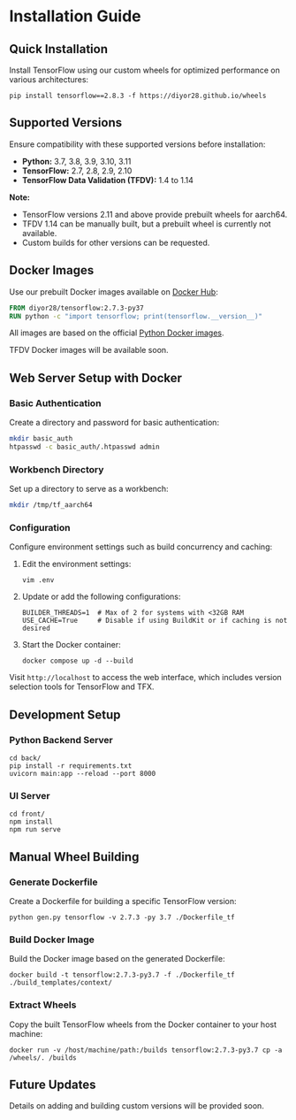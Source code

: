 # Installation Guide

## Quick Installation

Install TensorFlow using our custom wheels for optimized performance on various architectures:

```shell
pip install tensorflow==2.8.3 -f https://diyor28.github.io/wheels
```

## Supported Versions

Ensure compatibility with these supported versions before installation:

- **Python:** 3.7, 3.8, 3.9, 3.10, 3.11
- **TensorFlow:** 2.7, 2.8, 2.9, 2.10
- **TensorFlow Data Validation (TFDV):** 1.4 to 1.14

**Note:**
- TensorFlow versions 2.11 and above provide prebuilt wheels for aarch64.
- TFDV 1.14 can be manually built, but a prebuilt wheel is currently not available.
- Custom builds for other versions can be requested.

## Docker Images

Use our prebuilt Docker images available on [Docker Hub](https://hub.docker.com/r/diyor28/tensorflow):

```dockerfile
FROM diyor28/tensorflow:2.7.3-py37
RUN python -c "import tensorflow; print(tensorflow.__version__)"
```

All images are based on the official [Python Docker images](https://hub.docker.com/_/python).

TFDV Docker images will be available soon.

## Web Server Setup with Docker

### Basic Authentication

Create a directory and password for basic authentication:

```bash
mkdir basic_auth
htpasswd -c basic_auth/.htpasswd admin
```

### Workbench Directory

Set up a directory to serve as a workbench:

```bash
mkdir /tmp/tf_aarch64
```

### Configuration

Configure environment settings such as build concurrency and caching:

1. Edit the environment settings:

   ```shell
   vim .env
   ```

2. Update or add the following configurations:

   ```dotenv
   BUILDER_THREADS=1  # Max of 2 for systems with <32GB RAM
   USE_CACHE=True     # Disable if using BuildKit or if caching is not desired
   ```

3. Start the Docker container:

   ```shell
   docker compose up -d --build
   ```

Visit `http://localhost` to access the web interface, which includes version selection tools for TensorFlow and TFX.

## Development Setup

### Python Backend Server

```shell
cd back/
pip install -r requirements.txt
uvicorn main:app --reload --port 8000
```

### UI Server

```shell
cd front/
npm install
npm run serve
```

## Manual Wheel Building

### Generate Dockerfile

Create a Dockerfile for building a specific TensorFlow version:

```shell
python gen.py tensorflow -v 2.7.3 -py 3.7 ./Dockerfile_tf
```

### Build Docker Image

Build the Docker image based on the generated Dockerfile:

```shell
docker build -t tensorflow:2.7.3-py3.7 -f ./Dockerfile_tf ./build_templates/context/
```

### Extract Wheels

Copy the built TensorFlow wheels from the Docker container to your host machine:

```shell
docker run -v /host/machine/path:/builds tensorflow:2.7.3-py3.7 cp -a /wheels/. /builds
```

## Future Updates

Details on adding and building custom versions will be provided soon.
